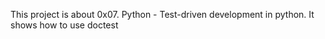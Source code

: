 This project is about 0x07. Python - Test-driven development in python. It shows how to use doctest
